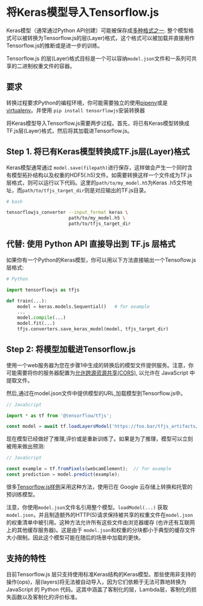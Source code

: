 # 将Keras模型导入Tensorflow.js

Keras模型（通常通过Python API创建）可能被保存成[多种格式之一](https://keras.io/getting-started/faq/#how-can-i-save-a-keras-model). 整个模型格式可以被转换为Tensorflow.js的层(Layer)格式，这个格式可以被加载并直接用作Tensorflow.js的推断或是进一步的训练。

Tensorflow.js 的层(Layer)格式目标是一个可以容纳`model.json`文件和一系列可共享的二进制权重文件的容器。

## 要求

转换过程要求Python的编程环境，你可能需要独立的使用[pipenv](https://github.com/pypa/pipenv)或是[virtualenv](https://virtualenv.pypa.io)。并使用 `pip install tensorflowjs`安装转换器

将Keras模型导入Tensorflow.js需要两步过程。首先，将已有Keras模型转换成TF.js层(Layer)格式，然后将其加载进Tensorflow.js。

## Step 1. 将已有Keras模型转换成TF.js层(Layer)格式

Keras模型通常通过 `model.save(filepath)`进行保存，这样做会产生一个同时含有模型拓扑结构以及权重的HDF5(.h5)文件。如需要转换这样一个文件成为TF.js层格式，则可以运行以下代码。这里的`path/to/my_model.h5`为Keras .h5文件地址，而`path/to/tfjs_target_dir`则是对应输出的TF.js目录。

```sh
# bash

tensorflowjs_converter --input_format keras \
                       path/to/my_model.h5 \
                       path/to/tfjs_target_dir
```

## 代替: 使用 Python API 直接导出到 TF.js 层格式

如果你有一个Python的Keras模型，你可以用以下方法直接输出一个Tensoflow.js层格式:


```py
# Python

import tensorflowjs as tfjs

def train(...):
    model = keras.models.Sequential()   # for example
    ...
    model.compile(...)
    model.fit(...)
    tfjs.converters.save_keras_model(model, tfjs_target_dir)
```

## Step 2: 将模型加载进Tensorflow.js

使用一个web服务器为您在步骤1中生成的转换后的模型文件提供服务。注意，你可能需要将你的服务器配置为[允许跨源资源共享(CORS)](https://enable-cors.org/), 以允许在 JavaScript 中提取文件。

然后,通过在model.json文件中提供模型的URL,加载模型到Tensorflow.js中。


```js
// JavaScript

import * as tf from '@tensorflow/tfjs';

const model = await tf.loadLayersModel('https://foo.bar/tfjs_artifacts/model.json');
```

现在模型已经做好了推理,评价或是重新训练了。如果是为了推理，模型可以立刻被用来做出预测:


```js
// JavaScript

const example = tf.fromPixels(webcamElement);  // for example
const prediction = model.predict(example);
```

很多[Tensorflow.js样例](https://github.com/tensorflow/tfjs-examples)采用这种方法，使用已在 Google 云存储上转换和托管的预训练模型。

注意，你使用`model.json`文件名引用整个模型。`loadModel(...)` 获取 `model.json`，并且制造额外的HTTP(S)请求保持被共享的权重文件在`model.json` 的权重清单中被引用。这种方法允许所有这些文件由浏览器缓存 (也许还有互联网上的其他缓存服务器)。这是由于 `model.json`和权重的分块都小于典型的缓存文件大小限制。因此这个模型可能在随后的场景中加载的更快。


## 支持的特性

目前Tensorflow.js 层只支持使用标准Keras结构的Keras模型。那些使用非支持的操作(ops)，层(layers)将无法被自动导入，因为它们依赖于无法可靠地转换为 JavaScript 的 Python 代码。这其中涵盖了客制化的层，Lambda层，客制化的损失函数以及客制化的评价标准。
